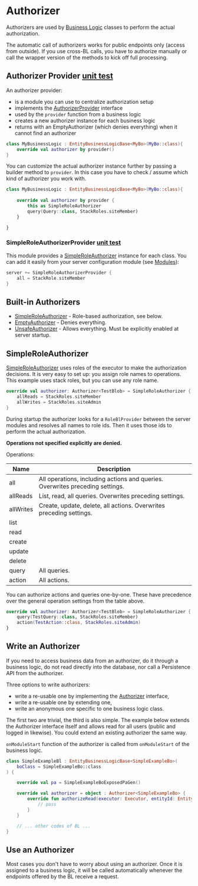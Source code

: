 # Authorizer

Authorizers are used by [Business Logic](./BusinessLogic.md) classes to 
perform the actual authorization.

<div data-zk-enrich="Note" data-zk-flavour="Danger" data-zk-title="Endpoint Only">

The automatic call of authorizers works for public endpoints only (access from outside).
If you use cross-BL calls, you have to authorize manually or call the wrapper version
of the methods to kick off full processing.

</div>

## Authorizer Provider [unit test](/src/jvmTest/kotlin/zakadabar/stack/backend/authorize/SimpleRoleAuthorizerProviderTest.kt)

An authorizer provider:

- is a module you can use to centralize authorization setup
- implements the [AuthorizerProvider](/src/jvmMain/kotlin/zakadabar/stack/backend/authorize/SimpleRoleAuthorizer.kt) interface 
- used by the `provider` function from a business logic
- creates a new authorizer instance for each business logic
- returns with an EmptyAuthorizer (which denies everything) when it cannot find an authorizer

```kotlin
class MyBusinessLogic : EntityBusinessLogicBase<MyBo>(MyBo::class){
    override val authorizer by provider()
}
```

You can customize the actual authorizer instance further by passing a builder
method to `provider`. In this case you have to check / assume which kind
of authorizer you work with.

```kotlin
class MyBusinessLogic : EntityBusinessLogicBase<MyBo>(MyBo::class){
  
    override val authorizer by provider {
        this as SimpleRoleAuthorizer
        query(Query::class, StackRoles.siteMember)
    }

}
```

### SimpleRoleAuthorizerProvider [unit test](/src/jvmTest/kotlin/zakadabar/stack/backend/authorize/SimpleRoleAuthorizerProviderTest.kt)

This module provides a [SimpleRoleAuthorizer](#SimpleRoleAuthorizer) instance for each class. You can add it easily
from your server configuration module (see [Modules](./Modules.md)):

```kotlin
server += SimpleRoleAuthorizerProvider {
    all = StackRole.siteMember
}
```

## Built-in Authorizers

- [SimpleRoleAuthorizer](/src/jvmMain/kotlin/zakadabar/stack/backend/authorize/SimpleRoleAuthorizer.kt)  - Role-based authorization, see below.
- [EmptyAuthorizer](/src/jvmMain/kotlin/zakadabar/stack/backend/authorize/EmptyAuthorizer.kt) - Denies everything.
- [UnsafeAuthorizer](/src/jvmMain/kotlin/zakadabar/stack/backend/authorize/UnsafeAuthorizer.kt) - Allows everything. Must be explicitly enabled at server startup.

## SimpleRoleAuthorizer

[SimpleRoleAuthorizer](/src/jvmMain/kotlin/zakadabar/stack/backend/authorize/SimpleRoleAuthorizer.kt) uses roles
of the executor to make the authorization decisions. It is very easy to set up: you assign role names
to operations. This example uses stack roles, but you can use any role name.

```kotlin
override val authorizer: Authorizer<TestBlob> = SimpleRoleAuthorizer {
    allReads = StackRoles.siteMember
    allWrites = StackRoles.siteAdmin
}
```

During startup the authorizer looks for a `RoleBlProvider` between the server
modules and resolves all names to role ids. Then it uses those ids to perform
the actual authorization.

**Operations not specified explicitly are denied.**

Operations:

| Name | Description |
| --- | --- |
| all | All operations, including actions and queries. Overwrites preceding settings. |
| allReads | List, read, all queries. Overwrites preceding settings. |
| allWrites | Create, update, delete, all actions. Overwrites preceding settings. |
| list |  |
| read |  |
| create |  |
| update |  |
| delete |  |
| query | All queries. |
| action | All actions. |

You can authorize actions and queries one-by-one. These have precedence over
the general operation settings from the table above.

```kotlin
override val authorizer: Authorizer<TestBlob> = SimpleRoleAuthorizer {
    query(TestQuery::class, StackRoles.siteMember)
    action(TestAction::class, StackRoles.siteAdmin)
}
```

## Write an Authorizer

<div data-zk-enrich="Note" data-zk-flavour="Info" data-zk-title="Data Access">

If you need to access business data from an authorizer, do it through a business
logic, do not read directly into the database, nor call a Persistence API from 
the authorizer.

</div>

Three options to write authorizers:

- write a re-usable one by implementing the [Authorizer](/src/jvmMain/kotlin/zakadabar/stack/backend/authorize/Authorizer.kt) interface,
- write a re-usable one by extending one,
- write an anonymous one specific to one business logic class.

The first two are trivial, the third is also simple. The example below extends the Authorizer interface itself
and allows read for all users (public and logged in likewise). You could extend an existing authorizer the
same way.

`onModuleStart` function of the authorizer is called from `onModuleStart` of
the business logic.

```kotlin
class SimpleExampleBl : EntityBusinessLogicBase<SimpleExampleBo>(
    boClass = SimpleExampleBo::class
) {

    override val pa = SimpleExampleBoExposedPaGen()

    override val authorizer = object : Authorizer<SimpleExampleBo> {
        override fun authorizeRead(executor: Executor, entityId: EntityId<SimpleExampleBo>) {
            // pass
        }
    }

    // ... other codes of BL ...
}
```

## Use an Authorizer

Most cases you don't have to worry about using an authorizer. Once it is assigned
to a business logic, it will be called automatically whenever the endpoints 
offered by the BL receive a request.